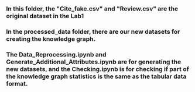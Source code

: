 ### In this folder, the "Cite_fake.csv" and "Review.csv" are the original dataset in the Lab1
### In the processed_data folder, there are our new datasets for creating the knowledge graph.
### The Data_Reprocessing.ipynb and Generate_Additional_Attributes.ipynb are for generating the new datasets, and the Checking.ipynb is for checking if part of the knowledge graph statistics is the same as the tabular data format.
